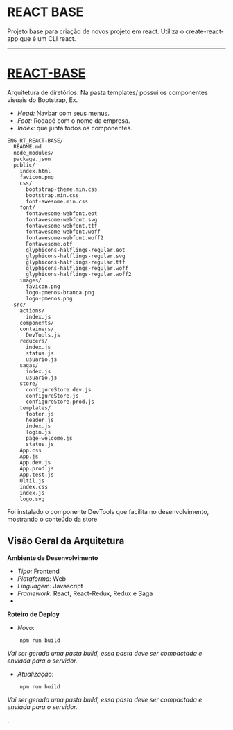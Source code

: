 # REACT BASE
Projeto base para criação de novos projeto em react. Utiliza o create-react-app que é um CLI react.

------

# [REACT-BASE](../README.md)
Arquitetura de diretórios:
Na pasta templates/
possui os componentes visuais do Bootstrap, Ex.

- *Head:* Navbar com seus menus.
- *Foot:* Rodapé com o nome da empresa.
- *Index:* que junta todos os componentes.

```
ENG_RT_REACT-BASE/
  README.md
  node_modules/
  package.json
  public/
    index.html
    favicon.png
    css/
      bootstrap-theme.min.css
      bootstrap.min.css
      font-awesome.min.css
    font/
      fontawesome-webfont.eot
      fontawesome-webfont.svg
      fontawesome-webfont.ttf
      fontawesome-webfont.woff
      fontawesome-webfont.woff2
      Fontawesome.otf
      glyphicons-halflings-regular.eot
      glyphicons-halflings-regular.svg
      glyphicons-halflings-regular.ttf
      glyphicons-halflings-regular.woff
      glyphicons-halflings-regular.woff2
    images/
      favicon.png
      logo-pmenos-branca.png
      logo-pmenos.png
  src/
    actions/
      index.js
    components/
    containers/
      DevTools.js
    reducers/
      index.js
      status.js
      usuario.js
    sagas/
      index.js
      usuario.js
    store/
      configureStore.dev.js
      configureStore.js
      configureStore.prod.js
    templates/
      footer.js
      header.js
      index.js
      login.js
      page-welcome.js
      status.js
    App.css
    App.js
    App.dev.js
    App.prod.js
    App.test.js
    Ultil.js
    index.css
    index.js
    logo.svg
```

Foi instalado o componente DevTools que facilita no desenvolvimento, mostrando o conteúdo da store

## Visão Geral da Arquitetura

**Ambiente de Desenvolvimento**
- *Tipo:* Frontend
- *Plataforma:* Web
- *Linguagem:* Javascript
- *Framework:* React, React-Redux, Redux e Saga
- 

**Roteiro de Deploy**  
- *Novo*: 
```
    npm run build
```
*Vai ser gerada uma pasta build, essa pasta deve ser compactada e enviada para o servidor.*
- *Atualização*:
```
    npm run build
```
*Vai ser gerada uma pasta build, essa pasta deve ser compactada e enviada para o servidor.*


.